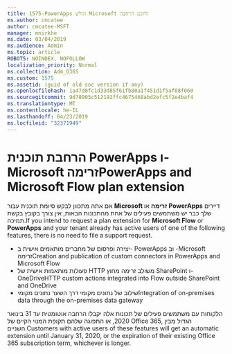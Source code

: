 ```yaml
---
title: 1575-PowerApps וגולש Microsoft לתכנן הרחבה
ms.author: cmcatee
author: cmcatee-MSFT
manager: mnirkhe
ms.date: 03/04/2019
ms.audience: Admin
ms.topic: article
ROBOTS: NOINDEX, NOFOLLOW
localization_priority: Normal
ms.collection: Adm_O365
ms.custom: 1575
ms.assetid: (guid of old soc version if any)
ms.openlocfilehash: 1a47d0fc1d33d85f61fb80a1f451d1f5af08f060
ms.sourcegitcommit: 9d78905c512192ffc4675468abd2efc5f2e4baf4
ms.translationtype: MT
ms.contentlocale: he-IL
ms.lasthandoff: 04/23/2019
ms.locfileid: "32371949"
---
```

# <a name="powerapps-and-microsoft-flow-plan-extension"></a><span data-ttu-id="743f1-102">הרחבת תוכנית PowerApps ו- Microsoft זרימה</span><span class="sxs-lookup"><span data-stu-id="743f1-102">PowerApps and Microsoft Flow plan extension</span></span>

<span data-ttu-id="743f1-103">אם אתה מתכוון לבקש סיומת תוכנית עבור **Microsoft זרימה** או **PowerApps** דיירים שלך כבר יש משתמשים פעילים של אחת מהתכונות הבאות, אין צורך בקובץ בקשת תמיכה.</span><span class="sxs-lookup"><span data-stu-id="743f1-103">If you intend to request a plan extension for **Microsoft Flow** or **PowerApps** and your tenant already has active users of one of the following features, there is no need to file a support request.</span></span>

- <span data-ttu-id="743f1-104">יצירה ופרסום של מחברים מותאמים אישית ב- PowerApps וב -Microsoft זרימה</span><span class="sxs-lookup"><span data-stu-id="743f1-104">Creation and publication of custom connectors in PowerApps and Microsoft Flow</span></span>
- <span data-ttu-id="743f1-105">פעולות מותאמות אישית של HTTP משולב זרימה מחוץ SharePoint ו- OneDrive</span><span class="sxs-lookup"><span data-stu-id="743f1-105">HTTP custom actions integrated into Flow outside SharePoint and OneDrive</span></span>
- <span data-ttu-id="743f1-106">שילוב של נתונים מקומי דרך השער נתונים מקומי</span><span class="sxs-lookup"><span data-stu-id="743f1-106">Integration of on-premises data through the on-premises  data gateway</span></span>

<span data-ttu-id="743f1-107">הלקוחות עם משתמשים פעילים של תכונות אלה יקבלו הרחבה אוטומטית עד 31 בינואר 2020, או התפוגה שלהם תקופת המנוי הקיים של Office 365, הגדול מבין השניים.</span><span class="sxs-lookup"><span data-stu-id="743f1-107">Customers with active users of these features will get an automatic extension until January 31, 2020, or the expiration of their existing Office 365 subscription term, whichever is longer.</span></span>